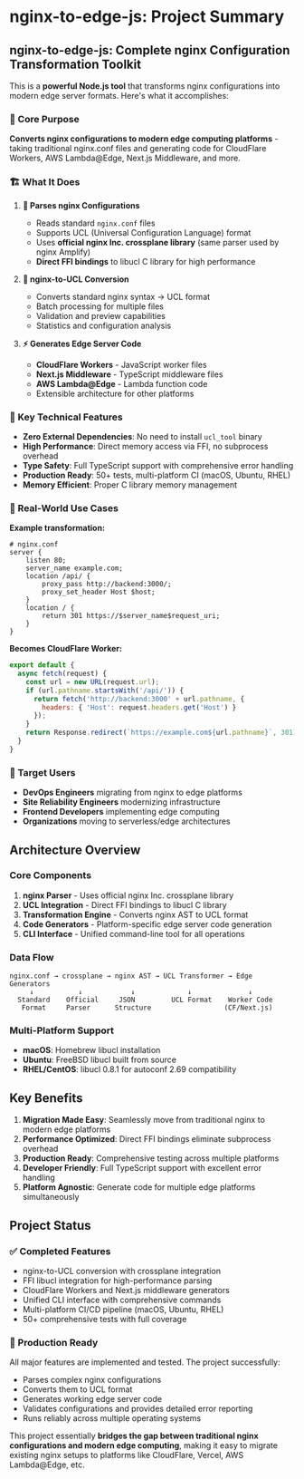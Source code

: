 # nginx-to-edge-js: Project Summary

## **nginx-to-edge-js: Complete nginx Configuration Transformation Toolkit**

This is a **powerful Node.js tool** that transforms nginx configurations into modern edge server formats. Here's what it accomplishes:

### **🎯 Core Purpose**
**Converts nginx configurations to modern edge computing platforms** - taking traditional nginx.conf files and generating code for CloudFlare Workers, AWS Lambda@Edge, Next.js Middleware, and more.

### **🏗️ What It Does**

1. **📖 Parses nginx Configurations**
   - Reads standard `nginx.conf` files 
   - Supports UCL (Universal Configuration Language) format
   - Uses **official nginx Inc. crossplane library** (same parser used by nginx Amplify)
   - **Direct FFI bindings** to libucl C library for high performance

2. **🔄 nginx-to-UCL Conversion**
   - Converts standard nginx syntax → UCL format
   - Batch processing for multiple files
   - Validation and preview capabilities
   - Statistics and configuration analysis

3. **⚡ Generates Edge Server Code**
   - **CloudFlare Workers** - JavaScript worker files
   - **Next.js Middleware** - TypeScript middleware files  
   - **AWS Lambda@Edge** - Lambda function code
   - Extensible architecture for other platforms

### **🚀 Key Technical Features**

- **Zero External Dependencies**: No need to install `ucl_tool` binary
- **High Performance**: Direct memory access via FFI, no subprocess overhead
- **Type Safety**: Full TypeScript support with comprehensive error handling
- **Production Ready**: 50+ tests, multi-platform CI (macOS, Ubuntu, RHEL)
- **Memory Efficient**: Proper C library memory management

### **💼 Real-World Use Cases**

**Example transformation:**
```nginx
# nginx.conf
server {
    listen 80;
    server_name example.com;
    location /api/ {
        proxy_pass http://backend:3000/;
        proxy_set_header Host $host;
    }
    location / {
        return 301 https://$server_name$request_uri;
    }
}
```

**Becomes CloudFlare Worker:**
```javascript
export default {
  async fetch(request) {
    const url = new URL(request.url);
    if (url.pathname.startsWith('/api/')) {
      return fetch('http://backend:3000' + url.pathname, {
        headers: { 'Host': request.headers.get('Host') }
      });
    }
    return Response.redirect(`https://example.com${url.pathname}`, 301);
  }
}
```

### **🎯 Target Users**

- **DevOps Engineers** migrating from nginx to edge platforms
- **Site Reliability Engineers** modernizing infrastructure  
- **Frontend Developers** implementing edge computing
- **Organizations** moving to serverless/edge architectures

## **Architecture Overview**

### **Core Components**

1. **nginx Parser** - Uses official nginx Inc. crossplane library
2. **UCL Integration** - Direct FFI bindings to libucl C library
3. **Transformation Engine** - Converts nginx AST to UCL format
4. **Code Generators** - Platform-specific edge server code generation
5. **CLI Interface** - Unified command-line tool for all operations

### **Data Flow**

```
nginx.conf → crossplane → nginx AST → UCL Transformer → Edge Generators
     ↓           ↓            ↓             ↓              ↓
  Standard    Official     JSON         UCL Format    Worker Code
   Format     Parser      Structure                  (CF/Next.js)
```

### **Multi-Platform Support**

- **macOS**: Homebrew libucl installation
- **Ubuntu**: FreeBSD libucl built from source
- **RHEL/CentOS**: libucl 0.8.1 for autoconf 2.69 compatibility

## **Key Benefits**

1. **Migration Made Easy**: Seamlessly move from traditional nginx to modern edge platforms
2. **Performance Optimized**: Direct FFI bindings eliminate subprocess overhead
3. **Production Ready**: Comprehensive testing across multiple platforms
4. **Developer Friendly**: Full TypeScript support with excellent error handling
5. **Platform Agnostic**: Generate code for multiple edge platforms simultaneously

## **Project Status**

### **✅ Completed Features**
- nginx-to-UCL conversion with crossplane integration
- FFI libucl integration for high-performance parsing
- CloudFlare Workers and Next.js middleware generators
- Unified CLI interface with comprehensive commands
- Multi-platform CI/CD pipeline (macOS, Ubuntu, RHEL)
- 50+ comprehensive tests with full coverage

### **🎯 Production Ready**
All major features are implemented and tested. The project successfully:
- Parses complex nginx configurations
- Converts them to UCL format
- Generates working edge server code
- Validates configurations and provides detailed error reporting
- Runs reliably across multiple operating systems

This project essentially **bridges the gap between traditional nginx configurations and modern edge computing**, making it easy to migrate existing nginx setups to platforms like CloudFlare, Vercel, AWS Lambda@Edge, etc.

